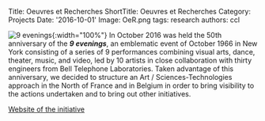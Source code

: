 Title: Oeuvres et Recherches
ShortTitle: Oeuvres et Recherches
Category: Projects
Date: '2016-10-01'
Image: OeR.png
tags: research
authors: ccl

![9 evenings](https://www.arnolfini.org.uk/blog/9-evenings-theatre-and-engineering/slideshow/9-evenings-cage-variations-v13/image_crop){:width="100%"}
In October 2016 was held the 50th anniversary of the <i><b>9 evenings</b></i>, an emblematic event of October 1966 in New York consisting of a series of 9 performances
combining visual arts, dance, theater, music, and video, led by 10 artists in close collaboration with thirty engineers from Bell Telephone Laboratories.
Taken advantage of this anniversary, we decided to structure an Art / Sciences-Technologies approach in the North of France and in Belgium in order to bring visibility
to the actions undertaken and to bring out other initiatives.

<a href="http://www.cristal.univ-lille.fr/oeuvres-et-recherches/" target="_blank">Website of the initiative</a>
